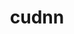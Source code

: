 ---
title: "cudnn"
layout: cache
categories: [package, develop-2024-11-24]
meta: {"versions": ["8.9.5.30-12", "8.9.7.29-11", "8.9.7.29-12", "9.2.0.82-12"], "compilers": ["gcc@=11.4.0", "gcc@=13.2.0", "gcc@=9.4.0"], "oss": ["ubuntu20.04", "ubuntu22.04", "ubuntu24.04"], "platforms": ["linux"], "targets": ["aarch64", "neoverse_v1", "ppc64le", "x86_64_v3"], "stacks": ["e4s", "e4s-neoverse_v1", "e4s-power", "ml-linux-aarch64-cuda", "ml-linux-x86_64-cuda", "root"], "num_specs": 9, "num_specs_by_stack": {"root": 9, "e4s-power": 1, "e4s-neoverse_v1": 1, "e4s": 1, "ml-linux-aarch64-cuda": 3, "ml-linux-x86_64-cuda": 3}}
spec_details: [{"hash": "4qp5nhzvsbsth4dunbx3igvmkiqm722c", "compiler": "gcc@=9.4.0", "versions": ["8.9.7.29-11"], "os": "ubuntu20.04", "platform": "linux", "target": "ppc64le", "variants": ["build_system=generic"], "stacks": ["root", "e4s-power"], "size": "-", "tarball": "https://binaries.spack.io/develop-2024-11-24/build_cache/linux-ubuntu20.04-ppc64le/gcc-9.4.0/cudnn-8.9.7.29-11/linux-ubuntu20.04-ppc64le-gcc-9.4.0-cudnn-8.9.7.29-11-4qp5nhzvsbsth4dunbx3igvmkiqm722c.spack"}, {"hash": "oda32jscv7xwvwtvsqmvchek2ti2e4wu", "compiler": "gcc@=11.4.0", "versions": ["8.9.5.30-12"], "os": "ubuntu22.04", "platform": "linux", "target": "neoverse_v1", "variants": ["build_system=generic"], "stacks": ["e4s-neoverse_v1", "root"], "size": "-", "tarball": "https://binaries.spack.io/develop-2024-11-24/build_cache/linux-ubuntu22.04-neoverse_v1/gcc-11.4.0/cudnn-8.9.5.30-12/linux-ubuntu22.04-neoverse_v1-gcc-11.4.0-cudnn-8.9.5.30-12-oda32jscv7xwvwtvsqmvchek2ti2e4wu.spack"}, {"hash": "ftl5ojvy3365ciq7iapi4fzptpfmqpks", "compiler": "gcc@=11.4.0", "versions": ["8.9.7.29-12"], "os": "ubuntu22.04", "platform": "linux", "target": "x86_64_v3", "variants": ["build_system=generic"], "stacks": ["root", "e4s"], "size": "-", "tarball": "https://binaries.spack.io/develop-2024-11-24/build_cache/linux-ubuntu22.04-x86_64_v3/gcc-11.4.0/cudnn-8.9.7.29-12/linux-ubuntu22.04-x86_64_v3-gcc-11.4.0-cudnn-8.9.7.29-12-ftl5ojvy3365ciq7iapi4fzptpfmqpks.spack"}, {"hash": "ds3jjzyidgpqytyuep3jjee6tzjyieiz", "compiler": "gcc@=13.2.0", "versions": ["8.9.5.30-12"], "os": "ubuntu24.04", "platform": "linux", "target": "aarch64", "variants": ["build_system=generic"], "stacks": ["ml-linux-aarch64-cuda", "root"], "size": "-", "tarball": "https://binaries.spack.io/develop-2024-11-24/build_cache/linux-ubuntu24.04-aarch64/gcc-13.2.0/cudnn-8.9.5.30-12/linux-ubuntu24.04-aarch64-gcc-13.2.0-cudnn-8.9.5.30-12-ds3jjzyidgpqytyuep3jjee6tzjyieiz.spack"}, {"hash": "s6rxrfuci36youjlr3u3wopqu6mv36yi", "compiler": "gcc@=13.2.0", "versions": ["8.9.5.30-12"], "os": "ubuntu24.04", "platform": "linux", "target": "aarch64", "variants": ["build_system=generic"], "stacks": ["ml-linux-aarch64-cuda", "root"], "size": "-", "tarball": "https://binaries.spack.io/develop-2024-11-24/build_cache/linux-ubuntu24.04-aarch64/gcc-13.2.0/cudnn-8.9.5.30-12/linux-ubuntu24.04-aarch64-gcc-13.2.0-cudnn-8.9.5.30-12-s6rxrfuci36youjlr3u3wopqu6mv36yi.spack"}, {"hash": "a5t3t5b2bpwllmhqdkbprcibdajjr4ik", "compiler": "gcc@=13.2.0", "versions": ["9.2.0.82-12"], "os": "ubuntu24.04", "platform": "linux", "target": "aarch64", "variants": ["build_system=generic"], "stacks": ["ml-linux-aarch64-cuda", "root"], "size": "-", "tarball": "https://binaries.spack.io/develop-2024-11-24/build_cache/linux-ubuntu24.04-aarch64/gcc-13.2.0/cudnn-9.2.0.82-12/linux-ubuntu24.04-aarch64-gcc-13.2.0-cudnn-9.2.0.82-12-a5t3t5b2bpwllmhqdkbprcibdajjr4ik.spack"}, {"hash": "m7xclmsqw2zqbqmy4ota7l3kollcqqxk", "compiler": "gcc@=13.2.0", "versions": ["8.9.7.29-12"], "os": "ubuntu24.04", "platform": "linux", "target": "x86_64_v3", "variants": ["build_system=generic"], "stacks": ["root", "ml-linux-x86_64-cuda"], "size": "-", "tarball": "https://binaries.spack.io/develop-2024-11-24/build_cache/linux-ubuntu24.04-x86_64_v3/gcc-13.2.0/cudnn-8.9.7.29-12/linux-ubuntu24.04-x86_64_v3-gcc-13.2.0-cudnn-8.9.7.29-12-m7xclmsqw2zqbqmy4ota7l3kollcqqxk.spack"}, {"hash": "zgm7xooc7k2cfxf5f3rsvxu5cela3p2x", "compiler": "gcc@=13.2.0", "versions": ["8.9.7.29-12"], "os": "ubuntu24.04", "platform": "linux", "target": "x86_64_v3", "variants": ["build_system=generic"], "stacks": ["root", "ml-linux-x86_64-cuda"], "size": "-", "tarball": "https://binaries.spack.io/develop-2024-11-24/build_cache/linux-ubuntu24.04-x86_64_v3/gcc-13.2.0/cudnn-8.9.7.29-12/linux-ubuntu24.04-x86_64_v3-gcc-13.2.0-cudnn-8.9.7.29-12-zgm7xooc7k2cfxf5f3rsvxu5cela3p2x.spack"}, {"hash": "i5zkxmvah7ctep5yvck4exqb3upekciy", "compiler": "gcc@=13.2.0", "versions": ["9.2.0.82-12"], "os": "ubuntu24.04", "platform": "linux", "target": "x86_64_v3", "variants": ["build_system=generic"], "stacks": ["root", "ml-linux-x86_64-cuda"], "size": "-", "tarball": "https://binaries.spack.io/develop-2024-11-24/build_cache/linux-ubuntu24.04-x86_64_v3/gcc-13.2.0/cudnn-9.2.0.82-12/linux-ubuntu24.04-x86_64_v3-gcc-13.2.0-cudnn-9.2.0.82-12-i5zkxmvah7ctep5yvck4exqb3upekciy.spack"}]
---